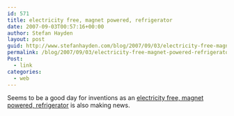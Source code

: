 ```yaml
---
id: 571
title: electricity free, magnet powered, refrigerator
date: 2007-09-03T00:57:16+00:00
author: Stefan Hayden
layout: post
guid: http://www.stefanhayden.com/blog/2007/09/03/electricity-free-magnet-powered-refrigerator/
permalink: /blog/2007/09/03/electricity-free-magnet-powered-refrigerator/
Post:
  - link
categories:
  - web
---
```

Seems to be a good day for inventions as an <a href="http://www.denmark.dk/en/servicemenu/News/ScienceAndITNews/MagneticRefrigeratorNeedsNoElectricity.htm">electricity free, magnet powered, refrigerator</a> is also making news.